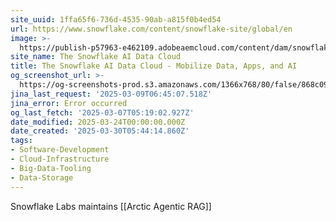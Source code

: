 ```yaml
---
site_uuid: 1ffa65f6-736d-4535-90ab-a815f0b4ed54
url: https://www.snowflake.com/content/snowflake-site/global/en
image: >-
  https://publish-p57963-e462109.adobeaemcloud.com/content/dam/snowflake-site/general/technical/default-og-image/snowflake-social-share.png
site_name: The Snowflake AI Data Cloud
title: The Snowflake AI Data Cloud - Mobilize Data, Apps, and AI
og_screenshot_url: >-
  https://og-screenshots-prod.s3.amazonaws.com/1366x768/80/false/868c0915bc6da132b6d1923ef6ea6da02779590af4c8f2a91236335779a5f9d0.jpeg
jina_last_request: '2025-03-09T06:45:07.518Z'
jina_error: Error occurred
og_last_fetch: '2025-03-07T05:19:02.927Z'
date_modified: 2025-03-24T00:00:00.000Z
date_created: '2025-03-30T05:44:14.860Z'
tags:
- Software-Development
- Cloud-Infrastructure
- Big-Data-Tooling
- Data-Storage
---
```










Snowflake Labs maintains [[Arctic Agentic RAG]]
